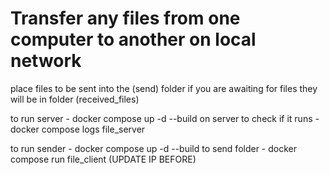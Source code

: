 # Transfer any files from one computer to another on local network

place files to be sent into the (send) folder  if you are awaiting for files they will be in folder (received_files)

to run server - docker compose up -d --build  on server
to check if it runs -  docker compose logs file_server 

to run sender - docker compose up -d --build
to send folder - docker compose run file_client (UPDATE IP BEFORE) 

